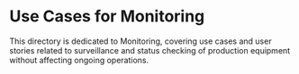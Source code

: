 # Use Cases for Monitoring
This directory is dedicated to Monitoring, covering use cases and user stories related to surveillance and status checking of production equipment without affecting ongoing operations.

